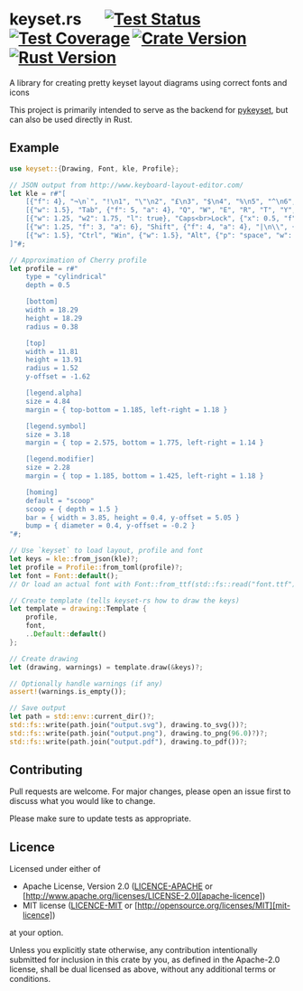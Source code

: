 # keyset.rs &emsp; [![Test Status]][actions]&thinsp;[![Test Coverage]][codecov]&thinsp;[![Crate Version]][crates]&thinsp;[![Rust Version]][crates]

[test status]: https://img.shields.io/github/actions/workflow/status/staticintlucas/keyset-rs/test.yml?branch=main&label=tests&style=flat-square
[test coverage]: https://img.shields.io/codecov/c/gh/staticintlucas/keyset-rs?style=flat-square
[crate version]: https://img.shields.io/crates/v/keyset?style=flat-square
[rust version]: https://img.shields.io/crates/msrv/keyset?style=flat-square

[actions]: https://github.com/staticintlucas/keyset-rs/actions?query=branch%3Amain
[codecov]: https://app.codecov.io/github/staticintlucas/keyset-rs
[crates]: https://crates.io/crates/keyset

<!-- cargo-rdme start -->

A library for creating pretty keyset layout diagrams using correct fonts and icons

This project is primarily intended to serve as the backend for [pykeyset], but can also be used
directly in Rust.

[pykeyset]: https://github.com/staticintlucas/pykeyset

## Example

```rust
use keyset::{Drawing, Font, kle, Profile};

// JSON output from http://www.keyboard-layout-editor.com/
let kle = r#"[
    [{"f": 4}, "¬\n`", "!\n1", "\"\n2", "£\n3", "$\n4", "%\n5", "^\n6", "&\n7", "*\n8", "(\n9", ")\n0", "_\n-", "+\n=", {"w": 2, "f": 3, "a": 6}, "Backspace"],
    [{"w": 1.5}, "Tab", {"f": 5, "a": 4}, "Q", "W", "E", "R", "T", "Y", "U", "I", "O", "P", {"f": 4}, "{\n[", "}\n]", {"x": 0.25, "w": 1.25, "h": 2, "w2": 1.5, "h2": 1, "x2": -0.25, "f": 3, "a": 6}, "Enter"],
    [{"w": 1.25, "w2": 1.75, "l": true}, "Caps<br>Lock", {"x": 0.5, "f": 5, "a": 4}, "A", "S", "D", {"n": true}, "F", "G", "H", {"n": true}, "J", "K", "L", {"f": 4}, ":\n;", "@\n'", "~\n#"],
    [{"w": 1.25, "f": 3, "a": 6}, "Shift", {"f": 4, "a": 4}, "|\n\\", {"f": 5}, "Z",  "X", "C", "V", "B", "N", "M", {"f": 4}, "<\n,", ">\n.", "?\n/", {"w": 2.75, "f": 3, "a": 6}, "Shift"],
    [{"w": 1.5}, "Ctrl", "Win", {"w": 1.5}, "Alt", {"p": "space", "w": 7}, "", {"p": "", "w": 1.5}, "AltGr", "Win", {"w": 1.5}, "Ctrl"]
]"#;

// Approximation of Cherry profile
let profile = r#"
    type = "cylindrical"
    depth = 0.5

    [bottom]
    width = 18.29
    height = 18.29
    radius = 0.38

    [top]
    width = 11.81
    height = 13.91
    radius = 1.52
    y-offset = -1.62

    [legend.alpha]
    size = 4.84
    margin = { top-bottom = 1.185, left-right = 1.18 }

    [legend.symbol]
    size = 3.18
    margin = { top = 2.575, bottom = 1.775, left-right = 1.14 }

    [legend.modifier]
    size = 2.28
    margin = { top = 1.185, bottom = 1.425, left-right = 1.18 }

    [homing]
    default = "scoop"
    scoop = { depth = 1.5 }
    bar = { width = 3.85, height = 0.4, y-offset = 5.05 }
    bump = { diameter = 0.4, y-offset = -0.2 }
"#;

// Use `keyset` to load layout, profile and font
let keys = kle::from_json(kle)?;
let profile = Profile::from_toml(profile)?;
let font = Font::default();
// Or load an actual font with Font::from_ttf(std::fs::read("font.ttf")?)?

// Create template (tells keyset-rs how to draw the keys)
let template = drawing::Template {
    profile,
    font,
    ..Default::default()
};

// Create drawing
let (drawing, warnings) = template.draw(&keys)?;

// Optionally handle warnings (if any)
assert!(warnings.is_empty());

// Save output
let path = std::env::current_dir()?;
std::fs::write(path.join("output.svg"), drawing.to_svg())?;
std::fs::write(path.join("output.png"), drawing.to_png(96.0)?)?;
std::fs::write(path.join("output.pdf"), drawing.to_pdf())?;
```

<!-- cargo-rdme end -->

## Contributing

Pull requests are welcome. For major changes, please open an issue first to discuss what you would like to change.

Please make sure to update tests as appropriate.

## Licence

Licensed under either of

* Apache License, Version 2.0 ([LICENCE-APACHE](LICENCE-APACHE) or [http://www.apache.org/licenses/LICENSE-2.0][apache-licence])
* MIT license ([LICENCE-MIT](LICENCE-MIT) or [http://opensource.org/licenses/MIT][mit-licence])

at your option.

Unless you explicitly state otherwise, any contribution intentionally submitted for inclusion in
this crate by you, as defined in the Apache-2.0 license, shall be dual licensed as above, without
any additional terms or conditions.

[apache-licence]: http://www.apache.org/licenses/LICENSE-2.0
[mit-licence]: http://opensource.org/licenses/MIT
